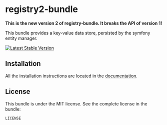 registry2-bundle
================

**This is the new version 2 of registry-bundle. It breaks the API of version 1!**

This bundle provides a key-value data store, persisted by the symfony entity manager.

[![Latest Stable Version](https://poser.pugx.org/jonasarts/registry2-bundle/v/stable.png)](https://packagist.org/packages/jonasarts/registry2-bundle)

Installation
------------

All the installation instructions are located in the [documentation](https://github.com/jonasarts/registry2-bundle/blob/master/Resources/doc/index.md).

License
-------

This bundle is under the MIT license. See the complete license in the bundle:

    LICENSE

